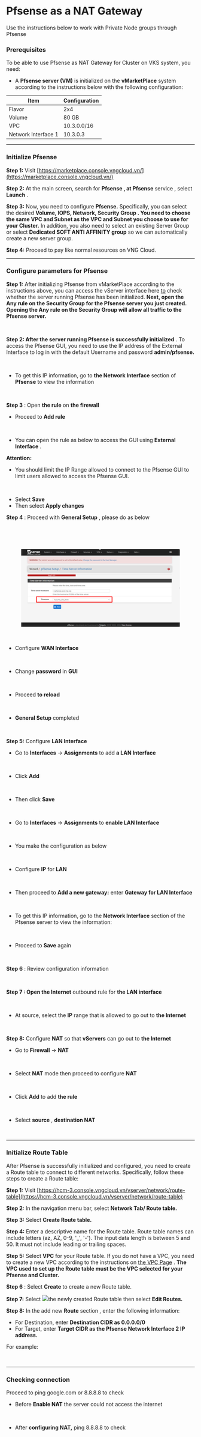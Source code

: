 # Pfsense as a NAT Gateway

Use the instructions below to work with Private Node groups through Pfsense

### Prerequisites <a href="#dieu-kien-can" id="dieu-kien-can"></a>

To be able to use Pfsense as NAT Gateway for Cluster on VKS system, you need:

* A **Pfsense server (VM)** is initialized on the **vMarketPlace** system according to the instructions below with the following configuration:

| Item                | Configuration |
| ------------------- | ------------- |
| Flavor              | 2x4           |
| Volume              | 80 GB         |
| VPC                 | 10.3.0.0/16   |
| Network Interface 1 | 10.3.0.3      |

***

### Initialize Pfsense <a href="#khoi-tao-pfsense" id="khoi-tao-pfsense"></a>

**Step 1:** Visit [https://marketplace.console.vngcloud.vn/](https://marketplace.console.vngcloud.vn/)

**Step 2:** At the main screen, search for **Pfsense , at Pfsense** service , select **Launch** .

**Step 3:** Now, you need to configure **Pfsense.** Specifically, you can select the desired **Volume, IOPS, Network, Security Group . You need to choose the same VPC and Subnet as the VPC and Subnet you choose to use for your Cluster.** In addition, you also need to select an existing Server Group or select **Dedicated SOFT ANTI AFFINITY group** so we can automatically create a new server group.

**Step 4:** Proceed to pay like normal resources on VNG Cloud.

***

### Configure parameters for Pfsense <a href="#toc165621058" id="toc165621058"></a>

**Step 1:** After initializing Pfsense from vMarketPlace according to the instructions above, you can access the vServer interface here [to](https://hcm-3.console.vngcloud.vn/vserver/v-server/cloud-server) check whether the server running Pfsense has been initialized. **Next, open the Any rule on the Security Group for the Pfsense server you just created. Opening the Any rule on the Security Group will allow all traffic to the Pfsense server.**

<figure><img src="https://docs.vngcloud.vn/~gitbook/image?url=https%3A%2F%2F3672463924-files.gitbook.io%2F%7E%2Ffiles%2Fv0%2Fb%2Fgitbook-x-prod.appspot.com%2Fo%2Fspaces%252FB0NrrrdJdpYOYzRkbWp5%252Fuploads%252F5Bumdpr1FTWdMPFOmgGG%252Fimage.png%3Falt%3Dmedia%26token%3Df6e965e0-5207-43f8-9c66-b35bf9048d36&#x26;width=768&#x26;dpr=4&#x26;quality=100&#x26;sign=7630a1ac&#x26;sv=1" alt=""><figcaption></figcaption></figure>

**Step 2: After the server running Pfsense is successfully initialized** . To access the Pfsense GUI, you need to use the IP address of the External Interface to log in with the default Username and password **admin/pfsense.**

<figure><img src="https://docs.vngcloud.vn/~gitbook/image?url=https%3A%2F%2F3672463924-files.gitbook.io%2F%7E%2Ffiles%2Fv0%2Fb%2Fgitbook-x-prod.appspot.com%2Fo%2Fspaces%252FB0NrrrdJdpYOYzRkbWp5%252Fuploads%252FbbVNJkzv3hhZ6C9034WR%252Fp1.png%3Falt%3Dmedia%26token%3Dd667ab22-d617-46d4-a99f-cbc85ff3dd69&#x26;width=768&#x26;dpr=4&#x26;quality=100&#x26;sign=e52dfa60&#x26;sv=1" alt=""><figcaption></figcaption></figure>

* To get this IP information, go to **the Network Interface** section of **Pfsense** to view the information

<figure><img src="https://docs.vngcloud.vn/~gitbook/image?url=https%3A%2F%2F3672463924-files.gitbook.io%2F%7E%2Ffiles%2Fv0%2Fb%2Fgitbook-x-prod.appspot.com%2Fo%2Fspaces%252FB0NrrrdJdpYOYzRkbWp5%252Fuploads%252F08SZD6D4qktk1o5eiyr5%252Fimage.png%3Falt%3Dmedia%26token%3Da825d000-47e9-4b54-8459-023da603f294&#x26;width=768&#x26;dpr=4&#x26;quality=100&#x26;sign=bd60085d&#x26;sv=1" alt=""><figcaption></figcaption></figure>

**Step 3** : Open **the rule** on **the firewall**

* Proceed to **Add rule**

<figure><img src="https://docs.vngcloud.vn/~gitbook/image?url=https%3A%2F%2F3672463924-files.gitbook.io%2F%7E%2Ffiles%2Fv0%2Fb%2Fgitbook-x-prod.appspot.com%2Fo%2Fspaces%252FB0NrrrdJdpYOYzRkbWp5%252Fuploads%252FCntDihHTlHJilLIJAJK6%252Fimage.png%3Falt%3Dmedia%26token%3D906ef5b8-5e6d-4ba3-b32f-43ff133d9899&#x26;width=768&#x26;dpr=4&#x26;quality=100&#x26;sign=e56c45f&#x26;sv=1" alt=""><figcaption></figcaption></figure>

* You can open the rule as below to access the GUI using **External Interface** .

**Attention:**

* You should limit the IP Range allowed to connect to the Pfsense GUI to limit users allowed to access the Pfsense GUI.

<figure><img src="https://docs.vngcloud.vn/~gitbook/image?url=https%3A%2F%2F3672463924-files.gitbook.io%2F%7E%2Ffiles%2Fv0%2Fb%2Fgitbook-x-prod.appspot.com%2Fo%2Fspaces%252FB0NrrrdJdpYOYzRkbWp5%252Fuploads%252F1Zeen4sOULEmrHjwrcrQ%252Fimage.png%3Falt%3Dmedia%26token%3Dbb00138f-ac91-47ae-ac27-67142b1b9145&#x26;width=768&#x26;dpr=4&#x26;quality=100&#x26;sign=7512263b&#x26;sv=1" alt=""><figcaption></figcaption></figure>

* Select **Save**
* Then select **Apply changes**

**Step 4** : Proceed with **General Setup** , please do as below

<figure><img src="https://docs.vngcloud.vn/~gitbook/image?url=https%3A%2F%2F3672463924-files.gitbook.io%2F%7E%2Ffiles%2Fv0%2Fb%2Fgitbook-x-prod.appspot.com%2Fo%2Fspaces%252FB0NrrrdJdpYOYzRkbWp5%252Fuploads%252FsaXi7UMyCgCl4j8d797O%252Fimage.png%3Falt%3Dmedia%26token%3D1c37e049-40f5-4242-8098-e147eebb3945&#x26;width=768&#x26;dpr=4&#x26;quality=100&#x26;sign=200cf9f6&#x26;sv=1" alt=""><figcaption></figcaption></figure>

<figure><img src="https://docs.vngcloud.vn/~gitbook/image?url=https%3A%2F%2F3672463924-files.gitbook.io%2F%7E%2Ffiles%2Fv0%2Fb%2Fgitbook-x-prod.appspot.com%2Fo%2Fspaces%252FB0NrrrdJdpYOYzRkbWp5%252Fuploads%252FMBP0zsOGXfCRysPZpQ59%252Fimage.png%3Falt%3Dmedia%26token%3D639d2870-32b3-4d14-88fc-c35641f8c6e3&#x26;width=768&#x26;dpr=4&#x26;quality=100&#x26;sign=2c24b48a&#x26;sv=1" alt=""><figcaption></figcaption></figure>

<figure><img src="../../../.gitbook/assets/image (244).png" alt=""><figcaption></figcaption></figure>

<figure><img src="https://docs.vngcloud.vn/~gitbook/image?url=https%3A%2F%2F3672463924-files.gitbook.io%2F%7E%2Ffiles%2Fv0%2Fb%2Fgitbook-x-prod.appspot.com%2Fo%2Fspaces%252FB0NrrrdJdpYOYzRkbWp5%252Fuploads%252F0gDLcWa36cpUJo2iSnyG%252Fimage.png%3Falt%3Dmedia%26token%3D5eadf23d-e50a-4b63-8465-fa0edd6b11e6&#x26;width=768&#x26;dpr=4&#x26;quality=100&#x26;sign=e8488882&#x26;sv=1" alt=""><figcaption></figcaption></figure>

* Configure **WAN Interface**

<figure><img src="https://docs.vngcloud.vn/~gitbook/image?url=https%3A%2F%2F3672463924-files.gitbook.io%2F%7E%2Ffiles%2Fv0%2Fb%2Fgitbook-x-prod.appspot.com%2Fo%2Fspaces%252FB0NrrrdJdpYOYzRkbWp5%252Fuploads%252FhZ0X19fth88XDhHUJ56A%252Fimage.png%3Falt%3Dmedia%26token%3Dbf32c3c6-38c3-452f-8623-97be9b77f0b0&#x26;width=768&#x26;dpr=4&#x26;quality=100&#x26;sign=94d592d2&#x26;sv=1" alt=""><figcaption></figcaption></figure>

* Change **password** in **GUI**

<figure><img src="https://docs.vngcloud.vn/~gitbook/image?url=https%3A%2F%2F3672463924-files.gitbook.io%2F%7E%2Ffiles%2Fv0%2Fb%2Fgitbook-x-prod.appspot.com%2Fo%2Fspaces%252FB0NrrrdJdpYOYzRkbWp5%252Fuploads%252FaUrrBKufnvXEyJhoWiOV%252Fimage.png%3Falt%3Dmedia%26token%3D268706ad-69f9-40bb-a9aa-338c698fb3eb&#x26;width=768&#x26;dpr=4&#x26;quality=100&#x26;sign=c535caf8&#x26;sv=1" alt=""><figcaption></figcaption></figure>

* Proceed **to reload**

<figure><img src="https://docs.vngcloud.vn/~gitbook/image?url=https%3A%2F%2F3672463924-files.gitbook.io%2F%7E%2Ffiles%2Fv0%2Fb%2Fgitbook-x-prod.appspot.com%2Fo%2Fspaces%252FB0NrrrdJdpYOYzRkbWp5%252Fuploads%252FvTTcLpMz1cNYT31EBezk%252Fimage.png%3Falt%3Dmedia%26token%3Df0e49146-14b8-41fc-aa7a-2bf9813182b8&#x26;width=768&#x26;dpr=4&#x26;quality=100&#x26;sign=5c2c82e6&#x26;sv=1" alt=""><figcaption></figcaption></figure>

* **General Setup** completed

<figure><img src="https://docs.vngcloud.vn/~gitbook/image?url=https%3A%2F%2F3672463924-files.gitbook.io%2F%7E%2Ffiles%2Fv0%2Fb%2Fgitbook-x-prod.appspot.com%2Fo%2Fspaces%252FB0NrrrdJdpYOYzRkbWp5%252Fuploads%252FszmG5h1aYsKtVP9fpje2%252Fimage.png%3Falt%3Dmedia%26token%3D8d133fed-5d7d-4849-8cba-52baa20242c6&#x26;width=768&#x26;dpr=4&#x26;quality=100&#x26;sign=6965b822&#x26;sv=1" alt=""><figcaption></figcaption></figure>

**Step 5:** Configure **LAN Interface**

* Go to **Interfaces** -> **Assignments** to add **a LAN Interface**

<figure><img src="https://docs.vngcloud.vn/~gitbook/image?url=https%3A%2F%2F3672463924-files.gitbook.io%2F%7E%2Ffiles%2Fv0%2Fb%2Fgitbook-x-prod.appspot.com%2Fo%2Fspaces%252FB0NrrrdJdpYOYzRkbWp5%252Fuploads%252FYLVRkwlX48bQdWV62Gvy%252Fimage.png%3Falt%3Dmedia%26token%3Ded8aa676-be31-41ca-9461-09f67e9068cf&#x26;width=768&#x26;dpr=4&#x26;quality=100&#x26;sign=aa8680fa&#x26;sv=1" alt=""><figcaption></figcaption></figure>

* Click **Add**

<figure><img src="https://docs.vngcloud.vn/~gitbook/image?url=https%3A%2F%2F3672463924-files.gitbook.io%2F%7E%2Ffiles%2Fv0%2Fb%2Fgitbook-x-prod.appspot.com%2Fo%2Fspaces%252FB0NrrrdJdpYOYzRkbWp5%252Fuploads%252FR59LdFDHFMWepP3ngkNV%252Fimage.png%3Falt%3Dmedia%26token%3D08a8c52d-6b10-4efa-a635-8797ce2908dd&#x26;width=768&#x26;dpr=4&#x26;quality=100&#x26;sign=21062159&#x26;sv=1" alt=""><figcaption></figcaption></figure>

* Then click **Save**

<figure><img src="https://docs.vngcloud.vn/~gitbook/image?url=https%3A%2F%2F3672463924-files.gitbook.io%2F%7E%2Ffiles%2Fv0%2Fb%2Fgitbook-x-prod.appspot.com%2Fo%2Fspaces%252FB0NrrrdJdpYOYzRkbWp5%252Fuploads%252FD5NYmMS03fnTrthP2XVq%252Fimage.png%3Falt%3Dmedia%26token%3D75e3890c-8af9-4ca4-af18-bc4999975a97&#x26;width=768&#x26;dpr=4&#x26;quality=100&#x26;sign=db11583b&#x26;sv=1" alt=""><figcaption></figcaption></figure>

* Go to **Interfaces** -> **Assignments** to **enable LAN Interface**

<figure><img src="https://docs.vngcloud.vn/~gitbook/image?url=https%3A%2F%2F3672463924-files.gitbook.io%2F%7E%2Ffiles%2Fv0%2Fb%2Fgitbook-x-prod.appspot.com%2Fo%2Fspaces%252FB0NrrrdJdpYOYzRkbWp5%252Fuploads%252FpRJKN10OrBMO411xPBEI%252Fimage.png%3Falt%3Dmedia%26token%3D4fa1f5e8-78e7-4dea-80fb-6f3ec9fd3b5e&#x26;width=768&#x26;dpr=4&#x26;quality=100&#x26;sign=7ce824e1&#x26;sv=1" alt=""><figcaption></figcaption></figure>

* You make the configuration as below

<figure><img src="https://docs.vngcloud.vn/~gitbook/image?url=https%3A%2F%2F3672463924-files.gitbook.io%2F%7E%2Ffiles%2Fv0%2Fb%2Fgitbook-x-prod.appspot.com%2Fo%2Fspaces%252FB0NrrrdJdpYOYzRkbWp5%252Fuploads%252FN5ZWCkDRUFv5jOkhEP9j%252Fimage.png%3Falt%3Dmedia%26token%3D654937a0-bf5b-4ed2-9c2a-c64c8655f5cf&#x26;width=768&#x26;dpr=4&#x26;quality=100&#x26;sign=177f854c&#x26;sv=1" alt=""><figcaption></figcaption></figure>

* Configure **IP** for **LAN**

<figure><img src="https://docs.vngcloud.vn/~gitbook/image?url=https%3A%2F%2F3672463924-files.gitbook.io%2F%7E%2Ffiles%2Fv0%2Fb%2Fgitbook-x-prod.appspot.com%2Fo%2Fspaces%252FB0NrrrdJdpYOYzRkbWp5%252Fuploads%252F94s15OONsfcvojKMUlX9%252Fimage.png%3Falt%3Dmedia%26token%3Ddbbbdc7d-b0f3-4441-aefa-4337f3a1befe&#x26;width=768&#x26;dpr=4&#x26;quality=100&#x26;sign=e000c2f6&#x26;sv=1" alt=""><figcaption></figcaption></figure>

* Then proceed to **Add a new gateway:** enter **Gateway for LAN Interface**

<figure><img src="https://docs.vngcloud.vn/~gitbook/image?url=https%3A%2F%2F3672463924-files.gitbook.io%2F%7E%2Ffiles%2Fv0%2Fb%2Fgitbook-x-prod.appspot.com%2Fo%2Fspaces%252FB0NrrrdJdpYOYzRkbWp5%252Fuploads%252FVjKTmeyShyeMWcXsTGbf%252Fimage.png%3Falt%3Dmedia%26token%3D061efbf8-6e92-435f-b922-b8cc6f4f040c&#x26;width=768&#x26;dpr=4&#x26;quality=100&#x26;sign=dcc21120&#x26;sv=1" alt=""><figcaption></figcaption></figure>

* To get this IP information, go to the **Network Interface** section of the Pfsense server to view the information:

<figure><img src="https://docs.vngcloud.vn/~gitbook/image?url=https%3A%2F%2F3672463924-files.gitbook.io%2F%7E%2Ffiles%2Fv0%2Fb%2Fgitbook-x-prod.appspot.com%2Fo%2Fspaces%252FB0NrrrdJdpYOYzRkbWp5%252Fuploads%252F9bSiYvyqsnc2IOcSmeLT%252Fimage.png%3Falt%3Dmedia%26token%3Da21daec1-61a8-47e3-9044-c6b988848d12&#x26;width=768&#x26;dpr=4&#x26;quality=100&#x26;sign=7fa76509&#x26;sv=1" alt=""><figcaption></figcaption></figure>

* Proceed to **Save** again

<figure><img src="https://docs.vngcloud.vn/~gitbook/image?url=https%3A%2F%2F3672463924-files.gitbook.io%2F%7E%2Ffiles%2Fv0%2Fb%2Fgitbook-x-prod.appspot.com%2Fo%2Fspaces%252FB0NrrrdJdpYOYzRkbWp5%252Fuploads%252F6PB2z5gv559YWtNQ3KvI%252Fimage.png%3Falt%3Dmedia%26token%3Dc6f9ddf0-b3de-4a0e-b522-ce35334f682c&#x26;width=768&#x26;dpr=4&#x26;quality=100&#x26;sign=bbfb2cdb&#x26;sv=1" alt=""><figcaption></figcaption></figure>

**Step 6** : Review configuration information

<figure><img src="https://docs.vngcloud.vn/~gitbook/image?url=https%3A%2F%2F3672463924-files.gitbook.io%2F%7E%2Ffiles%2Fv0%2Fb%2Fgitbook-x-prod.appspot.com%2Fo%2Fspaces%252FB0NrrrdJdpYOYzRkbWp5%252Fuploads%252Fz3pi4Ek7jgPlfUjitqCW%252Fimage.png%3Falt%3Dmedia%26token%3D4fffa2b4-ee5b-4a7b-aaaa-b183d2b8215b&#x26;width=768&#x26;dpr=4&#x26;quality=100&#x26;sign=b5c11f17&#x26;sv=1" alt=""><figcaption></figcaption></figure>

**Step 7 : Open the Internet** outbound rule for **the LAN interface**

<figure><img src="https://docs.vngcloud.vn/~gitbook/image?url=https%3A%2F%2F3672463924-files.gitbook.io%2F%7E%2Ffiles%2Fv0%2Fb%2Fgitbook-x-prod.appspot.com%2Fo%2Fspaces%252FB0NrrrdJdpYOYzRkbWp5%252Fuploads%252FmbtufOcDh1nLJHVc52QM%252Fimage.png%3Falt%3Dmedia%26token%3D083b87c2-9c71-425a-b5c6-b8fb9a5f9195&#x26;width=768&#x26;dpr=4&#x26;quality=100&#x26;sign=88012efb&#x26;sv=1" alt=""><figcaption></figcaption></figure>

* At source, select the **IP** range that is allowed to go out to **the Internet**

<figure><img src="https://docs.vngcloud.vn/~gitbook/image?url=https%3A%2F%2F3672463924-files.gitbook.io%2F%7E%2Ffiles%2Fv0%2Fb%2Fgitbook-x-prod.appspot.com%2Fo%2Fspaces%252FB0NrrrdJdpYOYzRkbWp5%252Fuploads%252FuL4w0EAYoLRN2PqZKuy4%252Fimage.png%3Falt%3Dmedia%26token%3D78cb6cee-099d-4558-a267-8acf9d9a4b07&#x26;width=768&#x26;dpr=4&#x26;quality=100&#x26;sign=c6ab9915&#x26;sv=1" alt=""><figcaption></figcaption></figure>

**Step 8:** Configure **NAT** so that **vServers** can go out to **the Internet**

* Go to **Firewall** -> **NAT**

<figure><img src="https://docs.vngcloud.vn/~gitbook/image?url=https%3A%2F%2F3672463924-files.gitbook.io%2F%7E%2Ffiles%2Fv0%2Fb%2Fgitbook-x-prod.appspot.com%2Fo%2Fspaces%252FB0NrrrdJdpYOYzRkbWp5%252Fuploads%252FK4bMcpQ0AVn326TwaeWZ%252Fimage.png%3Falt%3Dmedia%26token%3D42265735-5805-492d-a0ec-df7bb395103b&#x26;width=768&#x26;dpr=4&#x26;quality=100&#x26;sign=5c8d656&#x26;sv=1" alt=""><figcaption></figcaption></figure>

* Select **NAT** mode then proceed to configure **NAT**

<figure><img src="https://docs.vngcloud.vn/~gitbook/image?url=https%3A%2F%2F3672463924-files.gitbook.io%2F%7E%2Ffiles%2Fv0%2Fb%2Fgitbook-x-prod.appspot.com%2Fo%2Fspaces%252FB0NrrrdJdpYOYzRkbWp5%252Fuploads%252Fpl6UBUNx7LhQ2s14CxgM%252Fimage.png%3Falt%3Dmedia%26token%3D521208a2-eee2-41a4-9cf4-62dd34903bc1&#x26;width=768&#x26;dpr=4&#x26;quality=100&#x26;sign=d9329e3e&#x26;sv=1" alt=""><figcaption></figcaption></figure>

* Click **Add** to add **the rule**

<figure><img src="https://docs.vngcloud.vn/~gitbook/image?url=https%3A%2F%2F3672463924-files.gitbook.io%2F%7E%2Ffiles%2Fv0%2Fb%2Fgitbook-x-prod.appspot.com%2Fo%2Fspaces%252FB0NrrrdJdpYOYzRkbWp5%252Fuploads%252FH0suT2MbGSjBtb2sPrzk%252Fimage.png%3Falt%3Dmedia%26token%3Deeab42e3-cdcd-4fbb-ab37-e031847be2ec&#x26;width=768&#x26;dpr=4&#x26;quality=100&#x26;sign=60803f4c&#x26;sv=1" alt=""><figcaption></figcaption></figure>

* Select **source** , **destination NAT**

<figure><img src="https://docs.vngcloud.vn/~gitbook/image?url=https%3A%2F%2F3672463924-files.gitbook.io%2F%7E%2Ffiles%2Fv0%2Fb%2Fgitbook-x-prod.appspot.com%2Fo%2Fspaces%252FB0NrrrdJdpYOYzRkbWp5%252Fuploads%252FLi2mKDVOQ0kcqf0HBFh8%252Fimage.png%3Falt%3Dmedia%26token%3D8ed841eb-e1c5-439c-a0d1-30932ccbfe77&#x26;width=768&#x26;dpr=4&#x26;quality=100&#x26;sign=839046aa&#x26;sv=1" alt=""><figcaption></figcaption></figure>

***

### Initialize Route Table <a href="#khoitaomotpublicclustervoiprivatenodegroup-khoitaoroutetable" id="khoitaomotpublicclustervoiprivatenodegroup-khoitaoroutetable"></a>

After Pfsense is successfully initialized and configured, you need to create a Route table to connect to different networks. Specifically, follow these steps to create a Route table:

**Step 1:** Visit [https://hcm-3.console.vngcloud.vn/vserver/network/route-table](https://hcm-3.console.vngcloud.vn/vserver/network/route-table)

**Step 2:** In the navigation menu bar, select **Network Tab/ Route table.**

**Step 3:** Select **Create Route table.**

**Step 4:** Enter a descriptive name for the Route table. Route table names can include letters (az, AZ, 0-9, '\_', '-'). The input data length is between 5 and 50. It must not include leading or trailing spaces.

**Step 5:** Select **VPC** for your Route table. If you do not have a VPC, you need to create a new VPC according to the instructions on [the VPC Page](https://docs.vngcloud.vn/pages/viewpage.action?pageId=49648039) . **The VPC used to set up the Route table must be the VPC selected for your Pfsense and Cluster.**

**Step 6** : Select **Create** to create a new Route table.

**Step 7:** Select ![](https://docs.vngcloud.vn/\~gitbook/image?url=https%3A%2F%2Fdocs-admin.vngcloud.vn%2Fdownload%2Fthumbnails%2F73762068%2Fimage2024-4-16\_15-40-3.png%3Fversion%3D1%26modificationDate%3D1713256805000%26api%3Dv2\&width=40\&dpr=4\&quality=100\&sign=7bf6e57b\&sv=1)the newly created Route table then select **Edit Routes.**

**Step 8:** In the add new **Route** section , enter the following information:

* For Destination, enter **Destination CIDR as 0.0.0.0/0**
* For Target, enter **Target CIDR as the Pfsense Network Interface 2 IP address.**

For example:

<figure><img src="https://docs.vngcloud.vn/~gitbook/image?url=https%3A%2F%2F3672463924-files.gitbook.io%2F%7E%2Ffiles%2Fv0%2Fb%2Fgitbook-x-prod.appspot.com%2Fo%2Fspaces%252FB0NrrrdJdpYOYzRkbWp5%252Fuploads%252FnRgpIREHbUa7KDoh5jyu%252F6.png%3Falt%3Dmedia%26token%3D6510abe7-2809-4eb2-89c1-eeb987082d1d&#x26;width=768&#x26;dpr=4&#x26;quality=100&#x26;sign=c1ba042f&#x26;sv=1" alt=""><figcaption></figcaption></figure>

***

### **Checking connection** <a href="#kiem-tra-ket-noi" id="kiem-tra-ket-noi"></a>

Proceed to ping google.com or 8.8.8.8 to check

* Before **Enable NAT** the server could not access the internet

<figure><img src="https://docs.vngcloud.vn/~gitbook/image?url=https%3A%2F%2F3672463924-files.gitbook.io%2F%7E%2Ffiles%2Fv0%2Fb%2Fgitbook-x-prod.appspot.com%2Fo%2Fspaces%252FB0NrrrdJdpYOYzRkbWp5%252Fuploads%252Fz64tUO9hdPhoJyFGCp1Q%252Fimage.png%3Falt%3Dmedia%26token%3Db3c240e6-b46a-4f2c-a27a-a401cce52aa0&#x26;width=768&#x26;dpr=4&#x26;quality=100&#x26;sign=eb6bf7e5&#x26;sv=1" alt=""><figcaption></figcaption></figure>

* After **configuring NAT,** ping 8.8.8.8 to check

<figure><img src="https://docs.vngcloud.vn/~gitbook/image?url=https%3A%2F%2F3672463924-files.gitbook.io%2F%7E%2Ffiles%2Fv0%2Fb%2Fgitbook-x-prod.appspot.com%2Fo%2Fspaces%252FB0NrrrdJdpYOYzRkbWp5%252Fuploads%252FqYJBLX69Fu0jdwJPoQX7%252Fimage.png%3Falt%3Dmedia%26token%3De082cc4a-e9ac-40ee-8707-e64dceb7c706&#x26;width=768&#x26;dpr=4&#x26;quality=100&#x26;sign=97985a84&#x26;sv=1" alt=""><figcaption></figcaption></figure>
